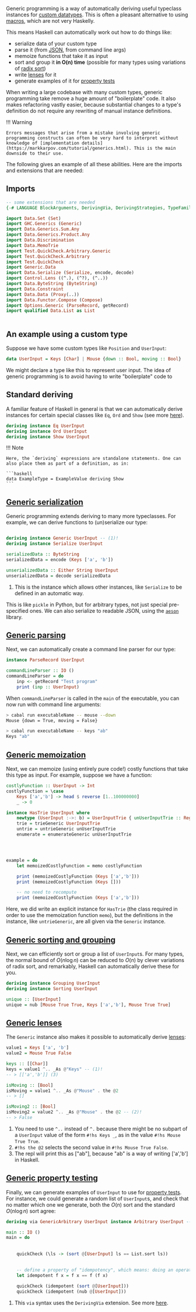Generic programming is a way of automatically deriving useful typeclass instances for [custom datatypes](/basics/createData/). This is often a pleasant alternative to using [macros](/packages/template/), which are not very Haskelly.

This means Haskell can automatically work out how to do things like:

- serialize data of your custom type
- parse it (from [JSON](/packages/aeson/), from command line args)
- memoize functions that take it as input
- sort and group it **in O(n) time** (possible for many types using variations of [radix sort](https://en.wikipedia.org/wiki/American_flag_sort))
- write [lenses](/packages/lens/) for it 
- generate examples of it for [property tests](/packages/quickcheck/)

When writing a large codebase with many custom types, generic programming take remove a huge amount of "boilerplate" code. It also makes refactoring vastly easier, because substantial changes to a type's definition do not require any rewriting of manual instance definitions.

!!! Warning

    Errors messages that arise from a mistake involving generic programming constructs can often be very hard to interpret without knowledge of [implementation details](https://markkarpov.com/tutorial/generics.html). This is the main downside to their use.


The following gives an example of all these abilities. Here are the imports and extensions that are needed:

## Imports 

```haskell
-- some extensions that are needed
{-# LANGUAGE BlockArguments, DerivingVia, DerivingStrategies, TypeFamilies, LambdaCase, DeriveAnyClass, DataKinds, OverloadedStrings #-}

import Data.Set (Set)
import GHC.Generics (Generic)
import Data.Generics.Sum.Any
import Data.Generics.Product.Any
import Data.Discrimination
import Data.MemoTrie 
import Test.QuickCheck.Arbitrary.Generic
import Test.QuickCheck.Arbitrary
import Test.QuickCheck 
import Generic.Data 
import Data.Serialize (Serialize, encode, decode)
import Control.Lens ((^.), (^?), (^..))
import Data.ByteString (ByteString)
import Data.Constraint
import Data.Data (Proxy(..))
import Data.Functor.Compose (Compose)
import Options.Generic (ParseRecord, getRecord)
import qualified Data.List as List



```

## An example using a custom type

Suppose we have some custom types like `Position` and `UserInput`:


```haskell
data UserInput = Keys [Char] | Mouse {down :: Bool, moving :: Bool} 
```

We might declare a type like this to represent user input. The idea of generic programming is to avoid having to write "boilerplate" code to 

## Standard deriving

A familiar feature of Haskell in general is that we can automatically derive instances for certain special classes like `Eq`, `Ord` and `Show` (see more [here](/typeclasses/overview/#automatically-deriving-instances)).


```haskell
deriving instance Eq UserInput
deriving instance Ord UserInput
deriving instance Show UserInput
```

!!! Note 

    Here, the `deriving` expressions are standalone statements. One can also place them as part of a definition, as in:

    ```haskell
    data ExampleType = ExampleValue deriving Show
    ```

## [Generic serialization](https://hackage.haskell.org/package/cereal)

Generic programming extends deriving to many more typeclasses. For example, we can derive functions to (un)serialize our type:


```haskell

deriving instance Generic UserInput -- (1)!
deriving instance Serialize UserInput

serializedData :: ByteString
serializedData = encode (Keys ['a', 'b'])

unserializedData :: Either String UserInput
unserializedData = decode serializedData
```

1. This is the instance which allows other instances, like `Serialize` to be defined in an automatic way.

This is like `pickle` in Python, but for arbitrary types, not just special pre-specified ones. We can also serialize to readable JSON, using the [`aeson`](/packages/aeson/) library.

## [Generic parsing](https://hackage.haskell.org/package/optparse-generic-1.4.9/docs/Options-Generic.html)

Next, we can automatically create a command line parser for our type:

```haskell
instance ParseRecord UserInput

commandLineParser :: IO ()
commandLineParser = do
    inp <- getRecord "Test program"
    print (inp :: UserInput)
```

When `commandLineParser` is called in the `main` of the executable, you can now run with command line arguments:

```sh
> cabal run executableName -- mouse --down
Mouse {down = True, moving = False}

> cabal run executableName -- keys "ab"
Keys "ab"
```

## [Generic memoization](https://hackage.haskell.org/package/MemoTrie)

Next, we can memoize (using entirely pure code!) costly functions that take this type as input. For example, suppose we have a function:

```haskell
costlyFunction :: UserInput -> Int
costlyFunction = \case 
    Keys ['a','b'] -> head $ reverse [1..100000000] 
    _ -> 0 

instance HasTrie UserInput where
    newtype (UserInput :->: b) = UserInputTrie { unUserInputTrie :: Reg UserInput :->: b } 
    trie = trieGeneric UserInputTrie 
    untrie = untrieGeneric unUserInputTrie
    enumerate = enumerateGeneric unUserInputTrie




example = do 
    let memoizedCostlyFunction = memo costlyFunction

    print (memoizedCostlyFunction (Keys ['a','b']))
    print (memoizedCostlyFunction (Keys []))

    -- no need to recompute
    print (memoizedCostlyFunction (Keys ['a','b']))

```

Here, we did write an explicit instance for `HasTrie` (the class required in order to use the memoization function `memo`), but the definitions in the instance, like `untrieGeneric`, are all given via the `Generic` instance.

## [Generic sorting and grouping](https://hackage.haskell.org/package/discrimination)

Next, we can efficiently sort or group a list of `UserInput`s. For many types, the normal bound of $O(n \log n)$ can be reduced to $O(n)$ by clever variations of radix sort, and remarkably, Haskell can automatically derive these for you.


```haskell
deriving instance Grouping UserInput
deriving instance Sorting UserInput

unique :: [UserInput]
unique = nub [Mouse True True, Keys ['a','b'], Mouse True True]
```

## [Generic lenses](https://hackage.haskell.org/package/generic-lens)

The `Generic` instance also makes it possible to automatically derive [lenses](/packages/lens/):

```haskell
value1 = Keys ['a', 'b']
value2 = Mouse True False

keys :: [[Char]]
keys = value1 ^.. _As @"Keys" -- (1)!
-- > [['a','b']] (3)

isMoving :: [Bool]
isMoving = value1 ^.. _As @"Mouse" . the @2 
-- > []

isMoving2 :: [Bool]
isMoving2 = value2 ^.. _As @"Mouse" . the @2 -- (2)!
-- > False
```

1. You need to use `^..` instead of `^.` because there might be no subpart of a `UserInput` value of the form `#!hs Keys _`, as in the value `#!hs Mouse True True`.
2. `#!hs the @2` selects the second value in `#!hs Mouse True False`.
3. The repl will print this as ["ab"], because "ab" is a way of writing ['a','b'] in Haskell.

## [Generic property testing](https://hackage.haskell.org/package/generic-arbitrary)

Finally, we can generate examples of `UserInput` to use for [property tests](/packages/quickcheck/). For instance, we could generate a random list of `UserInput`s, and check that no matter which one we generate, both the $O(n)$ sort and the standard $O(n\log n)$ sort agree:


```haskell
deriving via GenericArbitrary UserInput instance Arbitrary UserInput -- (1)!

main :: IO ()
main = do 
    
    
    quickCheck (\ls -> (sort @[UserInput] ls == List.sort ls))
    

    -- define a property of "idempotency", which means: doing an operation twice is the same as doing it once
    let idempotent f x = f x == f (f x)
    
    quickCheck (idempotent (sort @[UserInput]))
    quickCheck (idempotent (nub @[UserInput]))


```

1. This `via` syntax uses the `DerivingVia` extension. See more [here](https://ghc.gitlab.haskell.org/ghc/doc/users_guide/exts/deriving_via.html).
